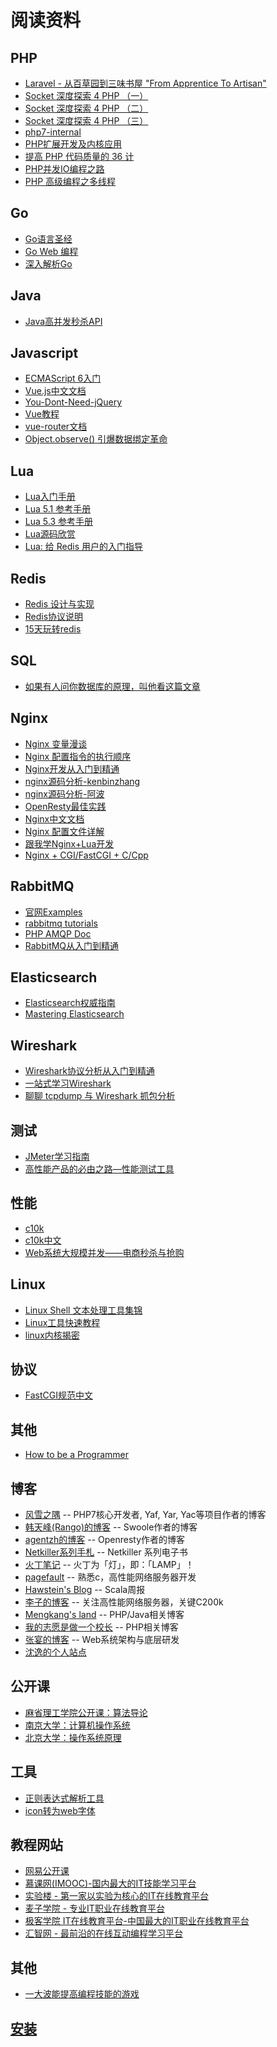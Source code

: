 # 阅读资料

## PHP
+ [Laravel - 从百草园到三味书屋 "From Apprentice To Artisan"](http://my.oschina.net/zgldh/blog/389246)
+ [Socket 深度探索 4 PHP （一）](http://blog.csdn.net/shagoo/article/details/6396089)
+ [Socket 深度探索 4 PHP （二）](http://blog.csdn.net/shagoo/article/details/6531950)
+ [Socket 深度探索 4 PHP （三）](http://blog.csdn.net/shagoo/article/details/6647961)
+ [php7-internal](https://github.com/laruence/php7-internal/blob/master/README.md)
+ [PHP扩展开发及内核应用](https://github.com/walu/phpbook/blob/master/preface.md)
+ [提高 PHP 代码质量的 36 计](http://blog.jobbole.com/99014/)
+ [PHP并发IO编程之路](http://blog.jobbole.com/98986/)
+ [PHP 高级编程之多线程](http://netkiller.github.io/journal/php.thread.html)

## Go
+ [Go语言圣经](https://docs.ruanjiadeng.com/gopl-zh/)
+ [Go Web 编程](https://github.com/astaxie/build-web-application-with-golang/blob/master/zh/preface.md)
+ [深入解析Go](https://tiancaiamao.gitbooks.io/go-internals/content/zh/index.html)

## Java
+ [Java高并发秒杀API](http://www.imooc.com/u/2145618/courses?sort=publish)

## Javascript
+ [ECMAScript 6入门](http://es6.ruanyifeng.com/)
+ [Vue.js中文文档](http://cn.vuejs.org/)
+ [You-Dont-Need-jQuery](https://github.com/oneuijs/You-Dont-Need-jQuery/blob/master/README.zh-CN.md)
+ [Vue教程](http://vuejs.org.cn/guide/)
+ [vue-router文档](http://router.vuejs.org/zh-cn/index.html)
+ [Object.observe() 引爆数据绑定革命](http://www.w3ctech.com/topic/1097)

## Lua
+ [Lua入门手册](https://github.com/CraryPrimitiveMan/luaprimer)
+ [Lua 5.1 参考手册](http://www.codingnow.com/2000/download/lua_manual.html)
+ [Lua 5.3 参考手册](http://cloudwu.github.io/lua53doc/)
+ [Lua源码欣赏](http://www.codingnow.com/temp/readinglua.pdf)
+ [Lua: 给 Redis 用户的入门指导](http://www.oschina.net/translate/intro-to-lua-for-redis-programmers)

## Redis
+ [Redis 设计与实现](http://redisbook.readthedocs.org/en/latest/index.html)
+ [Redis协议说明](http://www.redis.cn/topics/protocol.html)
+ [15天玩转redis](http://www.cnblogs.com/huangxincheng/category/755864.html)

## SQL
+ [如果有人问你数据库的原理，叫他看这篇文章](http://blog.jobbole.com/100349/)

## Nginx
+ [Nginx 变量漫谈](http://blog.sina.com.cn/s/articlelist_1834459124_1_1.html)
+ [Nginx 配置指令的执行顺序](http://blog.sina.com.cn/s/articlelist_1834459124_2_1.html)
+ [Nginx开发从入门到精通](http://tengine.taobao.org/book/index.html)
+ [nginx源码分析-kenbinzhang](http://blog.csdn.net/kenbinzhang/article/category/603177)
+ [nginx源码分析-阿波](http://blog.csdn.net/livelylittlefish/article/category/838107)
+ [OpenResty最佳实践](https://moonbingbing.gitbooks.io/openresty-best-practices/content/index.html)
+ [Nginx中文文档](http://www.nginx.cn/doc/)
+ [Nginx 配置文件详解](http://my.oschina.net/duxuefeng/blog/34880)
+ [跟我学Nginx+Lua开发](http://www.iteye.com/blogs/subjects/nginx-lua)
+ [Nginx + CGI/FastCGI + C/Cpp](http://www.cnblogs.com/skynet/p/4173450.html)

## RabbitMQ
+ [官网Examples](http://www.rabbitmq.com/getstarted.html)
+ [rabbitmq tutorials](https://github.com/rabbitmq/rabbitmq-tutorials)
+ [PHP AMQP Doc](http://php.net/manual/pl/book.amqp.php)
+ [RabbitMQ从入门到精通](http://blog.csdn.net/column/details/rabbitmq.html)

## Elasticsearch
+ [Elasticsearch权威指南](http://es.xiaoleilu.com/)
+ [Mastering Elasticsearch](http://udn.yyuap.com/doc/mastering-elasticsearch/)

## Wireshark
+ [Wireshark协议分析从入门到精通](http://edu.51cto.com/lesson/id-62643.html)
+ [一站式学习Wireshark](http://blog.jobbole.com/?s=%E4%B8%80%E7%AB%99%E5%BC%8F%E5%AD%A6%E4%B9%A0Wireshark)
+ [聊聊 tcpdump 与 Wireshark 抓包分析](http://blog.jobbole.com/101476/)

## 测试
+ [JMeter学习指南](https://wuyan.gitbooks.io/jmeter/content/)
+ [高性能产品的必由之路—性能测试工具](http://www.imooc.com/learn/278)

## 性能
+ [c10k](http://www.kegel.com/c10k.html)
+ [c10k中文](http://www.oschina.net/translate/c10k)
+ [Web系统大规模并发——电商秒杀与抢购](http://www.csdn.net/article/2014-11-28/2822858)

## Linux
+ [Linux Shell 文本处理工具集锦](http://www.cnblogs.com/me115/p/3427319.html)
+ [Linux工具快速教程](http://linuxtools-rst.readthedocs.org/zh_CN/latest/index.html)
+ [linux内核揭密](https://xinqiu.gitbooks.io/linux-insides-cn/content/index.html)

## 协议
+ [FastCGI规范中文](http://fuzhong1983.blog.163.com/blog/static/1684705201051002951763/)

## 其他
+ [How to be a Programmer](https://github.com/braydie/HowToBeAProgrammer/blob/master/zh/README.md)

## 博客
+ [风雪之隅](http://www.laruence.com/) -- PHP7核心开发者, Yaf, Yar, Yac等项目作者的博客
+ [韩天峰(Rango)的博客](http://rango.swoole.com/) -- Swoole作者的博客
+ [agentzh的博客](http://blog.sina.com.cn/openresty) -- Openresty作者的博客
+ [Netkiller系列手札](http://netkiller.github.io/) -- Netkiller 系列电子书
+ [火丁笔记](http://huoding.com/) -- 火丁为「灯」，即：「LAMP」！
+ [pagefault](http://www.pagefault.info/) -- 熟悉c，高性能网络服务器开发
+ [Hawstein's Blog](http://www.hawstein.com/) -- Scala周报
+ [李子的博客](http://blog.lifeibo.com/) -- 关注高性能网络服务器，关键C200k
+ [Mengkang's land](http://mengkang.net/) -- PHP/Java相关博客
+ [我的志愿是做一个校长](http://guweigang.com/) -- PHP相关博客
+ [张宴的博客](http://zyan.cc/index.php) -- Web系统架构与底层研发
+ [沈逸的个人站点](http://www.hishenyi.com/)

## 公开课
+ [麻省理工学院公开课：算法导论](http://open.163.com/special/opencourse/algorithms.html)
+ [南京大学：计算机操作系统](https://www.coursera.org/learn/jisuanji-caozuo-xitong/)
+ [北京大学：操作系统原理](https://class.coursera.org/os-001/lecture)

## 工具
+ [正则表达式解析工具](https://jex.im/regulex/)
+ [icon转为web字体](https://icomoon.io/app/#/select)

## 教程网站
+ [网易公开课](http://open.163.com/)
+ [慕课网(IMOOC)-国内最大的IT技能学习平台](http://www.imooc.com/course/list)
+ [实验楼 - 第一家以实验为核心的IT在线教育平台](https://www.shiyanlou.com/courses/)
+ [麦子学院 - 专业IT职业在线教育平台](http://www.maiziedu.com/)
+ [极客学院 IT在线教育平台-中国最大的IT职业在线教育平台](http://www.jikexueyuan.com/)
+ [汇智网 - 最前沿的在线互动编程学习平台](http://www.hubwiz.com/course/)

## 其他
+ [一大波能提高编程技能的游戏](http://blog.jobbole.com/100733/)

## [安装](./Installtion.md)
